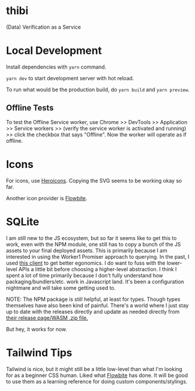 # thibi

(Data) Verification as a Service

# Local Development

Install dependencies with `yarn` command.

`yarn dev` to start development server with hot reload.

To run what would be the production build, do `yarn build` and `yarn preview`.

## Offline Tests

To test the Offline Service worker, use Chrome >> DevTools >> Application >> Service workers >> (verify the service worker is activated and running) >> click the checkbox that says "Offline". Now the worker will operate as if offline.

# Icons

For icons, use [Heroicons](https://heroicons.com/). Copying the SVG seems to be working okay so far.

Another icon provider is [Flowbite](https://flowbite.com/icons/).

# SQLite

I am still new to the JS ecosystem, but so far it seems like to get this to work, even with the NPM module, one still has to copy a bunch of the JS assets to your final deployed assets. This is primarily because I am interested in using the Worker1 Promiser approach to querying. In the past, I used [this client](https://github.com/magieno/sqlite-client-demo/tree/master) to get better egonomics. I do want to fuss with the lower-level APIs a little bit before choosing a higher-level abstraction. I think I spent a lot of time primarily because I don't fully understand how packaging/bundlers/etc. work in Javascript land. It's been a configuration nightmare and will take some getting used to.

NOTE: The NPM package is still helpful, at least for types. Though types themselves have also been kind of painful. There's a world where I just stay up to date with the releases directly and update as needed directly from [their release page/WASM .zip file.](https://sqlite.org/download.html)

But hey, it works for now.

# Tailwind Tips

Tailwind is nice, but it might still be a little low-level than what I'm looking for as a beginner CSS human. Liked what [Flowbite](https://flowbite.com/docs/components/forms/#file-upload) has done. It will be good to use them as a learning reference for doing custom components/stylings.
